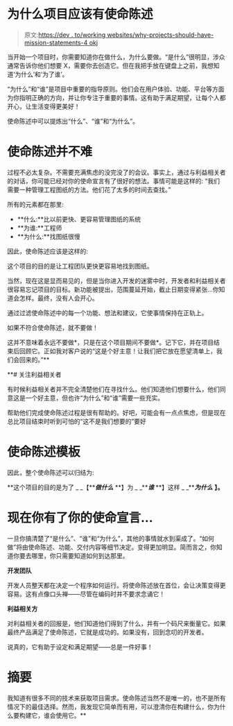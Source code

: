 # 为什么项目应该有使命陈述

> 原文:[https://dev . to/working websites/why-projects-should-have-mission-statements-4 okj](https://dev.to/workingwebsites/why-projects-should-have-mission-statements-4okj)

当开始一个项目时，你需要知道你在做什么，为什么要做。“是什么”很明显，涉众通常告诉你他们想要 X，需要你去创造它。但在我把手放在键盘上之前，我想知道‘为什么’和‘为了谁’。

“为什么”和“谁”是项目中重要的指导原则。他们会在用户体验、功能、平台等方面为你指明正确的方向，并让你专注于重要的事情。这有助于满足期望，让每个人都开心，让生活变得更美好！

使命陈述中可以提炼出“什么”、“谁”和“为什么”。

# 使命陈述并不难

过程不必太复杂。不需要充满焦虑的没完没了的会议。事实上，通过与利益相关者的对话，你可能已经对你的使命宣言有了很好的想法。事情可能是这样的:
“我们需要一种管理工程图纸的方法。他们花了太多的时间去查找。”

所有的元素都在那里:

*   **什么:**比以前更快、更容易管理图纸的系统
*   **为谁:**工程师
*   **为什么:**找图纸很慢

因此，使命陈述应该是这样的:

这个项目的目的是让工程团队更快更容易地找到图纸。

当然，现在这是显而易见的，但是当你进入开发的迷雾中时，开发者和利益相关者很容易忘记项目的目标。新功能被提出，范围蔓延开始，截止日期变得紧张...你知道会怎样。最终，没有人会开心。

通过过滤使命陈述中的每一个功能、想法和建议，它使事情保持在正轨上。

如果不符合使命陈述，就不要做！

这并不意味着永远不要做*，只是在这个项目期间不要做*。记下它，并在项目结束后回顾它。正如我对客户说的“这是个好主意！让我们把它放在愿望清单上，我们会回来的。”**

 **# 关注利益相关者

有时候利益相关者并不完全清楚他们在寻找什么。他们知道他们想要什么，他们同意这是一个好主意，但也许“为什么”和“谁”需要一些充实。

帮助他们完成使命陈述过程是很有帮助的。好吧，可能会有一点点焦虑，但是现在总比项目结束时听到可怕的“这不是我们想要的”要好

# 使命陈述模板

因此，整个使命陈述可以归结为:

**这个项目的目的是为了 _ _【*****做什么*** **】为 _ _*****谁*** **】这样 _ _*****为什么*** **】。**

# 现在你有了你的使命宣言...

一旦你搞清楚了“是什么”、“谁”和“为什么”，其他的事情就水到渠成了。“如何做”将由使命陈述、功能、交付内容等细节决定。变得更加明显。简而言之，你知道你要去哪里，你只需要知道如何到达那里。

**开发团队**

开发人员整天都在决定一个程序如何运行。将使命陈述放在首位，会让决策变得更容易。这有点像口头禅——尽管在编码时并不要求念诵它！

**利益相关方**

对利益相关者的回报是，他们知道他们得到了什么，并有一个码尺来衡量它。如果最终产品满足了使命陈述，它就是成功的。如果没有，回到念叨的开发者。

说真的，它有助于设定和满足期望——总是一件好事！

# 摘要

我知道有很多不同的技术来获取项目需求。使命陈述当然不是唯一的，也不是所有情况下的最佳选择。然而，我发现它简单而有用，可以澄清你在构建什么，你为什么要构建它，谁会使用它。**